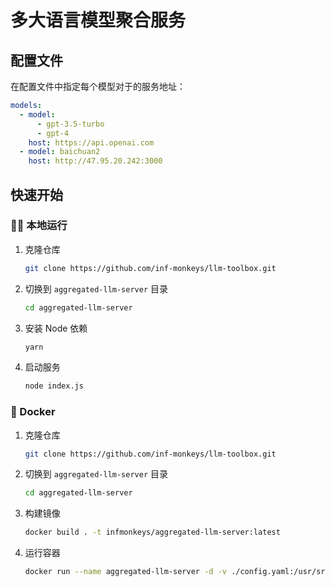 # 多大语言模型聚合服务

## 配置文件 

在配置文件中指定每个模型对于的服务地址：

```yaml
models:
  - model:
      - gpt-3.5-turbo
      - gpt-4
    host: https://api.openai.com
  - model: baichuan2
    host: http://47.95.20.242:3000
```

## 快速开始

### 🧑‍💻 本地运行

1. 克隆仓库
   
   ```sh
   git clone https://github.com/inf-monkeys/llm-toolbox.git
   ```

2. 切换到 `aggregated-llm-server` 目录

   ```sh
   cd aggregated-llm-server
   ```

3. 安装 Node 依赖

   ```sh
   yarn
   ```

4. 启动服务

   ```sh
   node index.js
   ```

### 🐳 Docker

1. 克隆仓库
   
   ```sh
   git clone https://github.com/inf-monkeys/llm-toolbox.git
   ```

2. 切换到 `aggregated-llm-server` 目录

   ```sh
   cd aggregated-llm-server
   ```

3. 构建镜像

   ```sh
   docker build . -t infmonkeys/aggregated-llm-server:latest
   ```

4. 运行容器

   ```sh
   docker run --name aggregated-llm-server -d -v ./config.yaml:/usr/src/app/config.yaml -p 8000:8000 infmonkeys/aggregated-llm-server:latest 
   ```
